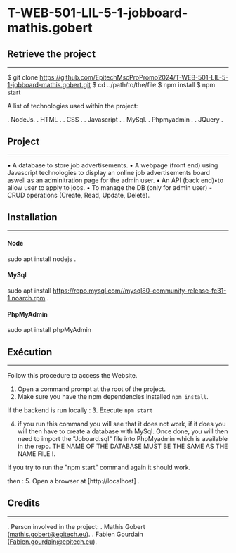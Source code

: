 # T-WEB-501-LIL-5-1-jobboard-mathis.gobert

## Retrieve the project
***
$ git clone https://github.com/EpitechMscProPromo2024/T-WEB-501-LIL-5-1-jobboard-mathis.gobert.git
$ cd ../path/to/the/file
$ npm install
$ npm start

A list of technologies used within the project:

. NodeJs.
. HTML .
. CSS .
. Javascript .
. MySql.
. Phpmyadmin .
. JQuery .


## Project
***
  • A database to store job advertisements.
  • A webpage (front end) using Javascript technologies to display an online job advertisements board aswell as an adminitration page for the admin user.
  • An API (back end)•to allow user to apply to jobs.
  • To manage the DB (only for admin user) - CRUD operations (Create, Read, Update, Delete).

## Installation
***

#### Node
  sudo apt install nodejs .
  
#### MySql
  sudo apt install https://repo.mysql.com//mysql80-community-release-fc31-1.noarch.rpm .
  
#### PhpMyAdmin
  sudo apt install phpMyAdmin

## Exécution
***

Follow this procedure to access the Website.

1. Open a command prompt at the root of the project.
2. Make sure you have the npm dependencies installed `npm install`.

If the backend is run locally :
3. Execute `npm start`

4. if you run this command you will see that it does not work, if it does you will then have to create a database with MySql.
Once done, you will then need to import the "Joboard.sql" file into PhpMyadmin which is available in the repo.
THE NAME OF THE DATABASE MUST BE THE SAME AS THE NAME FILE !.

If you try to run the "npm start" command again it should work.

then :
5. Open a browser at [http://localhost] .

## Credits
***
. Person involved in the project:
. Mathis Gobert (mathis.gobert@epitech.eu).
. Fabien Gourdain (Fabien.gourdain@epitech.eu).
